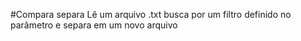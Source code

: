 #Compara separa
Lê um arquivo .txt busca por um filtro definido no parâmetro e separa em um novo arquivo
